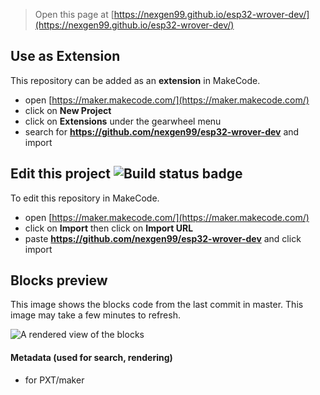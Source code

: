 
> Open this page at [https://nexgen99.github.io/esp32-wrover-dev/](https://nexgen99.github.io/esp32-wrover-dev/)

## Use as Extension

This repository can be added as an **extension** in MakeCode.

* open [https://maker.makecode.com/](https://maker.makecode.com/)
* click on **New Project**
* click on **Extensions** under the gearwheel menu
* search for **https://github.com/nexgen99/esp32-wrover-dev** and import

## Edit this project ![Build status badge](https://github.com/nexgen99/esp32-wrover-dev/workflows/MakeCode/badge.svg)

To edit this repository in MakeCode.

* open [https://maker.makecode.com/](https://maker.makecode.com/)
* click on **Import** then click on **Import URL**
* paste **https://github.com/nexgen99/esp32-wrover-dev** and click import

## Blocks preview

This image shows the blocks code from the last commit in master.
This image may take a few minutes to refresh.

![A rendered view of the blocks](https://github.com/nexgen99/esp32-wrover-dev/raw/master/.github/makecode/blocks.png)

#### Metadata (used for search, rendering)

* for PXT/maker
<script src="https://makecode.com/gh-pages-embed.js"></script><script>makeCodeRender("{{ site.makecode.home_url }}", "{{ site.github.owner_name }}/{{ site.github.repository_name }}");</script>

